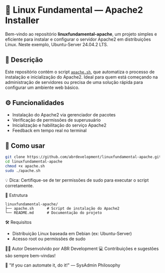 # 🐧 Linux Fundamental — Apache2 Installer
Bem-vindo ao repositório **linuxfundamental-apache**, um projeto simples e eficiente para instalar e configurar o servidor Apache2 em distribuições Linux. Neste exemplo, Ubuntu-Server 24.04.2 LTS.

## 📜 Descrição
Este repositório contém o script [`apache.sh`](https://github.com/abrdevelopment/linuxfundamental-apache/blob/main/apache.sh), que automatiza o processo de instalação e inicialização do Apache2.
Ideal para quem está começando na administração de servidores ou precisa de uma solução rápida para configurar um ambiente web básico.

## ⚙️ Funcionalidades
- Instalação do Apache2 via gerenciador de pacotes
- Verificação de permissões de superusuário
- Inicialização e habilitação do serviço Apache2
- Feedback em tempo real no terminal

## 🚀 Como usar
```bash
git clone https://github.com/abrdevelopment/linuxfundamental-apache.git
cd linuxfundamental-apache
chmod +x apache.sh
sudo ./apache.sh
```
💡 Dica: Certifique-se de ter permissões de sudo para executar o script corretamente.

📂 Estrutura
```
linuxfundamental-apache/
├── apache.sh      # Script de instalação do Apache2
└── README.md      # Documentação do projeto
```
🛠 Requisitos
- Distribuição Linux baseada em Debian (ex: Ubuntu-Server)
- Acesso root ou permissões de sudo

🧑‍💻 Autor
Desenvolvido por ABR Development 💻 Contribuições e sugestões são sempre bem-vindas!

🗽 "If you can automate it, do it!" — SysAdmin Philosophy
